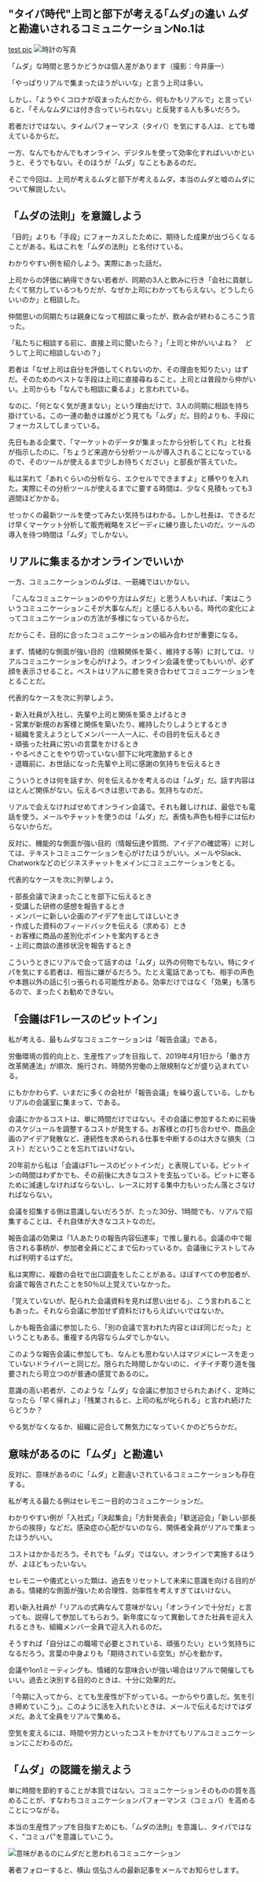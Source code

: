 ## "タイパ時代"上司と部下が考える｢ムダ｣の違い ムダと勘違いされるコミュニケーションNo.1は


[test pic](https://live.staticflickr.com/65535/53973164164_75c263a4fb_b.jpg)
![時計の写真](%E3%82%BF%E3%82%A4%E3%83%91%E6%99%82%E4%BB%A3%E4%B8%8A%E5%8F%B8%E3%81%A8%E9%83%A8%E4%B8%8B%E3%81%8C%E8%80%83%E3%81%88%E3%82%8B%EF%BD%A2%E3%83%A0%E3%83%80%EF%BD%A3%E3%81%AE%E9%81%95%E3%81%84%20%E3%83%A0%E3%83%80%E3%81%A8%E5%8B%98%E9%81%95%E3%81%84%E3%81%95%E3%82%8C%E3%82%8B%E3%82%B3%E3%83%9F%E3%83%A5%E3%83%8B%E3%82%B1%E3%83%BC%E3%82%B7%E3%83%A7%E3%83%B3No.1%E3%81%AF%20%20%E3%83%AA%E3%83%BC%E3%83%80%E3%83%BC%E3%82%B7%E3%83%83%E3%83%97%E3%83%BB%E6%95%99%E9%A4%8A%E3%83%BB%E8%B3%87%E6%A0%BC%E3%83%BB%E3%82%B9%E3%82%AD%E3%83%AB%20%20%E6%9D%B1%E6%B4%8B%E7%B5%8C%E6%B8%88%E3%82%AA%E3%83%B3%E3%83%A9%E3%82%A4%E3%83%B3/img_d1c3fe9d1a5532687555c7387a3a7686680970.jpg)

「ムダ」な時間と思うかどうかは個人差があります（撮影：今井康一）

「やっぱりリアルで集まったほうがいいな」と言う上司は多い。

しかし、「ようやくコロナが収まったんだから、何もかもリアルで」と言っていると、「そんなムダには付き合っていられない」と反発する人も多いだろう。

若者だけではない。タイムパフォーマンス（タイパ）を気にする人は、とても増えているからだ。

一方、なんでもかんでもオンライン、デジタルを使って効率化すればいいかというと、そうでもない。そのほうが「ムダ」なこともあるのだ。

そこで今回は、上司が考えるムダと部下が考えるムダ。本当のムダと嘘のムダについて解説したい。

## 「ムダの法則」を意識しよう

「目的」よりも「手段」にフォーカスしたために、期待した成果が出づらくなることがある。私はこれを「ムダの法則」と名付けている。

わかりやすい例を紹介しよう。実際にあった話だ。

上司からの評価に納得できない若者が、同期の3人と飲みに行き「会社に貢献したくて努力しているつもりだが、なぜか上司にわかってもらえない。どうしたらいいのか」と相談した。

仲間思いの同期たちは親身になって相談に乗ったが、飲み会が終わるころこう言った。

「私たちに相談する前に、直接上司に聞いたら？」「上司と仲がいいよね？ どうして上司に相談しないの？」

若者は「なぜ上司は自分を評価してくれないのか、その理由を知りたい」はずだ。そのためのベストな手段は上司に直接尋ねること。上司とは普段から仲がいい。上司からも「なんでも相談に乗るよ」と言われている。

なのに、「何となく気が進まない」という理由だけで、3人の同期に相談を持ち掛けている。この一連の動きは誰がどう見ても「ムダ」だ。目的よりも、手段にフォーカスしてしまっている。

先日もある企業で、「マーケットのデータが集まったから分析してくれ」と社長が指示したのに、「ちょうど来週から分析ツールが導入されることになっているので、そのツールが使えるまで少しお待ちください」と部長が答えていた。

私は呆れて「あれぐらいの分析なら、エクセルでできますよ」と横やりを入れた。実際にその分析ツールが使えるまでに要する時間は、少なく見積もっても3週間ほどかかる。

せっかくの最新ツールを使ってみたい気持ちはわかる。しかし社長は、できるだけ早くマーケット分析して販売戦略をスピーディに練り直したいのだ。ツールの導入を待つ時間は「ムダ」でしかない。

## リアルに集まるかオンラインでいいか

一方、コミュニケーションのムダは、一筋縄ではいかない。

「こんなコミュニケーションのやり方はムダだ」と思う人もいれば、「実はこういうコミュニケーションこそが大事なんだ」と感じる人もいる。時代の変化によってコミュニケーションの方法が多様になっているからだ。

だからこそ、目的に合ったコミュニケーションの組み合わせが重要になる。

まず、情緒的な側面が強い目的（信頼関係を築く、維持する等）に対しては、リアルコミュニケーションを心がけよう。オンライン会議を使ってもいいが、必ず顔を表示させること。ベストはリアルに膝を突き合わせてコミュニケーションをとることだ。

代表的なケースを次に列挙しよう。

・新入社員が入社し、先輩や上司と関係を築き上げるとき  
・営業が新規のお客様と関係を築いたり、維持したりしようとするとき  
・組織を変えようとしてメンバー一人一人に、その目的を伝えるとき  
・頑張った社員に労いの言葉をかけるとき  
・やるべきことをやり切っていない部下に叱咤激励するとき  
・退職前に、お世話になった先輩や上司に感謝の気持ちを伝えるとき

こういうときは何を話すか、何を伝えるかを考えるのは「ムダ」だ。話す内容はほとんど関係がない。伝えるべきは思いである。気持ちなのだ。

リアルで会えなければせめてオンライン会議で。それも難しければ、最低でも電話を使う。メールやチャットを使うのは「ムダ」だ。表情も声色も相手には伝わらないからだ。

反対に、機能的な側面が強い目的（情報伝達や質問、アイデアの確認等）に対しては、テキストコミュニケーションを心がけたほうがいい。メールやSlack、Chatworkなどのビジネスチャットをメインにコミュニケーションをとる。

代表的なケースを次に列挙しよう。

・部長会議で決まったことを部下に伝えるとき  
・受講した研修の感想を報告するとき  
・メンバーに新しい企画のアイデアを出してほしいとき  
・作成した資料のフィードバックを伝える（求める）とき  
・お客様に商品の差別化ポイントを案内するとき  
・上司に商談の進捗状況を報告するとき

こういうときにリアルで会って話すのは「ムダ」以外の何物でもない。特にタイパを気にする若者は、相当に嫌がるだろう。たとえ電話であっても、相手の声色や本題以外の話に引っ張られる可能性がある。効率だけではなく「効果」も落ちるので、まったくお勧めできない。

## 「会議はF1レースのピットイン」

私が考える、最もムダなコミュニケーションは「報告会議」である。

労働環境の質的向上と、生産性アップを目指して、2019年4月1日から「働き方改革関連法」が順次、施行され、時間外労働の上限規制などが盛り込まれている。

にもかかわらず、いまだに多くの会社が「報告会議」を繰り返している。しかもリアルの会議室に集まって、である。

会議にかかるコストは、単に時間だけではない。その会議に参加するために前後のスケジュールを調整するコストが発生する。お客様との打ち合わせや、商品企画のアイデア発散など、連続性を求められる仕事を中断するのは大きな損失（コスト）だということを忘れてはいけない。

20年前から私は「会議はF1レースのピットインだ」と表現している。ピットインの時間はわずかでも、その前後に大きなコストを支払っている。ピットに寄るために減速しなければならないし、レースに対する集中力もいったん落とさなければならない。

会議を招集する側は意識しないだろうが、たった30分、1時間でも、リアルで招集することは、それ自体が大きなコストなのだ。

報告会議の効果は「1人あたりの報告内容伝達率」で推し量れる。会議の中で報告される事柄が、参加者全員にどこまで伝わっているか。会議後にテストしてみれば判明するはずだ。

私は実際に、複数の会社で出口調査をしたことがある。ほぼすべての参加者が、会議で報告されたことを50％以上覚えていなかった。

「覚えていないが、配られた会議資料を見れば思い出せる」、こう言われることもあった。それなら会議に参加せず資料だけもらえばいいではないか。

しかも報告会議に参加したら、「別の会議で言われた内容とほぼ同じだった」ということもある。重複する内容ならムダでしかない。

このような報告会議に参加しても、なんとも思わない人はマジメにレースを走っていないドライバーと同じだ。限られた時間しかないのに、イチイチ寄り道を強要されたら苛立つのが普通の感覚であるのに。

意識の高い若者が、このような「ムダ」な会議に参加させられたあげく、定時になったら「早く帰れよ」「残業されると、上司の私が叱られる」と言われ続けたらどうか？

やる気がなくなるか、組織に迎合して無気力になっていくかのどちらかだ。

## 意味があるのに「ムダ」と勘違い

反対に、意味があるのに「ムダ」と勘違いされているコミュニケーションも存在する。

私が考える最たる例はセレモニー目的のコミュニケーションだ。

わかりやすい例が「入社式」「決起集会」「方針発表会」「歓送迎会」「新しい部長からの挨拶」などだ。感染症の心配がないのなら、関係者全員がリアルで集まったほうがいい。

コストはかかるだろう。それでも「ムダ」ではない。オンラインで実施するほうが、よほどもったいない。

セレモニーや儀式といった類は、過去をリセットして未来に意識を向ける目的がある。情緒的な側面が強いため合理性、効率性を考えすぎてはいけない。

若い新入社員が「リアルの式典なんて意味がない」「オンラインで十分だ」と言っても、説得して参加してもらおう。新年度になって異動してきた社員を迎え入れるときも、組織メンバー全員で迎え入れるのだ。

そうすれば「自分はこの職場で必要とされている、頑張りたい」という気持ちになるだろう。言葉の中身よりも「期待されている空気」が心を動かす。

会議や1on1ミーティングも、情緒的な意味合いが強い場合はリアルで開催してもいい。過去と決別する目的のときは、十分に効果的だ。

「今期に入ってから、とても生産性が下がっている。一からやり直しだ。気を引き締めていこう」。このように活を入れたいときは、メールで伝えるだけではダメだ。あえて全員をリアルで集める。

空気を変えるには、時間や労力といったコストをかけてもリアルコミュニケーションにこだわるのだ。

## 「ムダ」の認識を揃えよう

単に時間を節約することが本質ではない。コミュニケーションそのものの質を高めることが、すなわちコミュニケーションパフォーマンス（コミュパ）を高めることにつながる。

本当の生産性アップを目指すためにも、「ムダの法則」を意識し、タイパではなく、"コミュパ"を意識していこう。

![意味があるのにムダだと思われるコミュニケーション](%E3%82%BF%E3%82%A4%E3%83%91%E6%99%82%E4%BB%A3%E4%B8%8A%E5%8F%B8%E3%81%A8%E9%83%A8%E4%B8%8B%E3%81%8C%E8%80%83%E3%81%88%E3%82%8B%EF%BD%A2%E3%83%A0%E3%83%80%EF%BD%A3%E3%81%AE%E9%81%95%E3%81%84%20%E3%83%A0%E3%83%80%E3%81%A8%E5%8B%98%E9%81%95%E3%81%84%E3%81%95%E3%82%8C%E3%82%8B%E3%82%B3%E3%83%9F%E3%83%A5%E3%83%8B%E3%82%B1%E3%83%BC%E3%82%B7%E3%83%A7%E3%83%B3No.1%E3%81%AF%20%20%E3%83%AA%E3%83%BC%E3%83%80%E3%83%BC%E3%82%B7%E3%83%83%E3%83%97%E3%83%BB%E6%95%99%E9%A4%8A%E3%83%BB%E8%B3%87%E6%A0%BC%E3%83%BB%E3%82%B9%E3%82%AD%E3%83%AB%20%20%E6%9D%B1%E6%B4%8B%E7%B5%8C%E6%B8%88%E3%82%AA%E3%83%B3%E3%83%A9%E3%82%A4%E3%83%B3/img_d82644c1e66d618570bf628081f2f8e2197233.jpg)

著者フォローすると、横山 信弘さんの最新記事をメールでお知らせします。